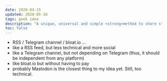 ```yaml
---
date: 2020-04-15
updated: 2020-05-10
tags: geek idea
description: "A unique, universal and simple <strong>method to share stuff</strong>"
toc: false
---
```

- RSS / Telegram channel / bloat.io … 
- like a RSS feed, but less technical and more social
- like a Telegram channel, but not depending on Telegram (thus, it should be independent from any platform)
- like bloat.io but without having to pay
- probably Mastodon is the closest thing to my idea yet. Still, too technical.